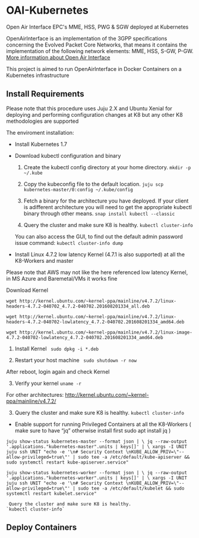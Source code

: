 # OAI-Kubernetes
Open Air Interface EPC's MME, HSS, PWG &amp; SGW deployed at Kubernetes

OpenAirInterface is an implementation of the 3GPP specifications concerning the Evolved Packet Core Networks, that means it contains the implementation of the following network elements: MME, HSS, S-GW, P-GW.
[More information about Open Air Interface](https://gitlab.eurecom.fr/oai/openair-cn)

This project is aimed to run OpenAirInterface  in Docker Containers on a Kubernetes infrastructure

## Install Requirements
Please note that this procedure uses Juju 2.X and Ubuntu Xenial for deploying and performing configuration changes at K8 but any other K8 methodologies are supported


The enviroment installation:

- Install Kubernetes 1.7 
- Download kubectl configuration and binary

   1) Create the kubectl config directory at your home directory.
    `mkdir -p ~/.kube`

   2) Copy the kubeconfig file to the default location.
    `juju scp kubernetes-master/0:config ~/.kube/config` 
   
   3) Fetch a binary for the architecture you have deployed. 
   If your client is adifferent architecture you will need to get the appropriate kubectl binary through other means.
    `snap install kubectl --classic`
    

   4) Query the cluster and make sure K8 is healthy.
    `kubectl cluster-info`
    
    You can also access the GUI, to find out the default admin password issue command:
     `kubectl cluster-info dump`
    

- Install Linux 4.7.2 low latency Kernel (4.7.1 is also supported) at all the K8-Workers and master 

Please note that AWS may not like the here referenced low latency Kernel, in MS Azure and Baremetal/VMs it works fine

Download Kernel

 `wget http://kernel.ubuntu.com/~kernel-ppa/mainline/v4.7.2/linux-headers-4.7.2-040702_4.7.2-040702.201608201334_all.deb`

 `wget http://kernel.ubuntu.com/~kernel-ppa/mainline/v4.7.2/linux-headers-4.7.2-040702-lowlatency_4.7.2-040702.201608201334_amd64.deb`

 `wget http://kernel.ubuntu.com/~kernel-ppa/mainline/v4.7.2/linux-image-4.7.2-040702-lowlatency_4.7.2-040702.201608201334_amd64.deb`

  1) Install Kernel
 ` sudo dpkg -i *.deb`

  2) Restart your host machine
 ` sudo shutdown -r now`

After reboot, login again and check Kernel

   3) Verify your kernel
   `uname -r`

For other architectures:
http://kernel.ubuntu.com/~kernel-ppa/mainline/v4.7.2/

3) Query the cluster and make sure K8 is healthy.
    `kubectl cluster-info`
    
- Enable support for running Privileged Containers at all the K8-Workers
( make sure to have “jq” otherwise install first sudo apt install jq )

`juju show-status kubernetes-master --format json | \
    jq --raw-output '.applications."kubernetes-master".units | keys[]' | \
    xargs -I UNIT juju ssh UNIT "echo -e '\n# Security Context \nKUBE_ALLOW_PRIV=\"--allow-privileged=true\"' | sudo tee -a /etc/default/kube-apiserver && sudo systemctl restart kube-apiserver.service"`

`juju show-status kubernetes-worker --format json | \
    jq --raw-output '.applications."kubernetes-worker".units | keys[]' | \
    xargs -I UNIT juju ssh UNIT "echo -e '\n# Security Context \nKUBE_ALLOW_PRIV=\"--allow-privileged=true\"' | sudo tee -a /etc/default/kubelet && sudo systemctl restart kubelet.service"`
    
     Query the cluster and make sure K8 is healthy.
    `kubectl cluster-info`

## Deploy Containers

